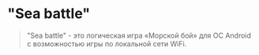 # "Sea battle"

>"Sea battle" - это логическая игра «Морской бой» для ОС Android с возможностью игры по локальной сети WiFi.

